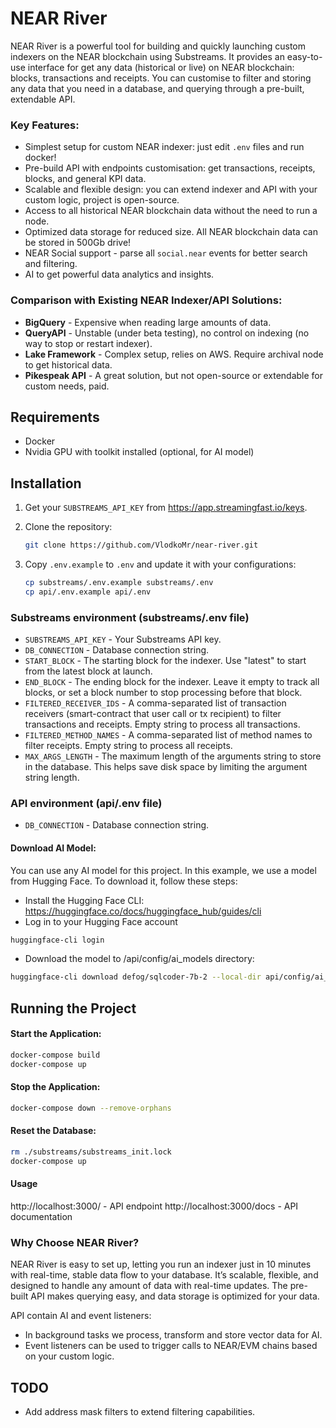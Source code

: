 # NEAR River

NEAR River is a powerful tool for building and quickly launching custom indexers on the NEAR blockchain using Substreams.
It provides an easy-to-use interface for get any data (historical or live) on NEAR blockchain: blocks, transactions and receipts.
You can customise to filter and storing any data that you need in a database, and querying through a pre-built, extendable API.

### Key Features:

- Simplest setup for custom NEAR indexer: just edit `.env` files and run docker!
- Pre-build API with endpoints customisation: get transactions, receipts, blocks, and general KPI data.
- Scalable and flexible design: you can extend indexer and API with your custom logic, project is open-source.
- Access to all historical NEAR blockchain data without the need to run a node.
- Optimized data storage for reduced size. All NEAR blockchain data can be stored in 500Gb drive!
- NEAR Social support - parse all `social.near` events for better search and filtering.
- AI to get powerful data analytics and insights.

### Comparison with Existing NEAR Indexer/API Solutions:

- **BigQuery** - Expensive when reading large amounts of data.
- **QueryAPI** - Unstable (under beta testing), no control on indexing (no way to stop or restart indexer).
- **Lake Framework** - Complex setup, relies on AWS. Require archival node to get historical data.
- **Pikespeak API** - A great solution, but not open-source or extendable for custom needs, paid.

## Requirements

- Docker
- Nvidia GPU with toolkit installed (optional, for AI model)

## Installation

1. Get your `SUBSTREAMS_API_KEY` from https://app.streamingfast.io/keys.

2. Clone the repository:

    ```bash
    git clone https://github.com/VlodkoMr/near-river.git
    ```
3. Copy `.env.example` to `.env` and update it with your configurations:

    ```bash
    cp substreams/.env.example substreams/.env
    cp api/.env.example api/.env
    ```

### Substreams environment (substreams/.env file)

- `SUBSTREAMS_API_KEY` - Your Substreams API key.
- `DB_CONNECTION` - Database connection string.
- `START_BLOCK` - The starting block for the indexer. Use "latest" to start from the latest block at launch.
- `END_BLOCK` - The ending block for the indexer. Leave it empty to track all blocks, or set a block number to stop processing before that block.
- `FILTERED_RECEIVER_IDS` - A comma-separated list of transaction receivers (smart-contract that user call or tx recipient) to filter transactions and receipts.
  Empty string to process all transactions.
- `FILTERED_METHOD_NAMES` - A comma-separated list of method names to filter receipts. Empty string to process all receipts.
- `MAX_ARGS_LENGTH` - The maximum length of the arguments string to store in the database. This helps save disk space by limiting the argument string length.

### API environment (api/.env file)

- `DB_CONNECTION` - Database connection string.

#### Download AI Model:

You can use any AI model for this project. In this example, we use a model from Hugging Face. To download it, follow these steps:

- Install the Hugging Face CLI: https://huggingface.co/docs/huggingface_hub/guides/cli
- Log in to your Hugging Face account

```bash
huggingface-cli login
```

- Download the model to /api/config/ai_models directory:

```bash
huggingface-cli download defog/sqlcoder-7b-2 --local-dir api/config/ai_models/sqlcoder-7b-2
```

## Running the Project

#### Start the Application:

```bash
docker-compose build
docker-compose up
```

#### Stop the Application:

```bash
docker-compose down --remove-orphans
```

#### Reset the Database:

```bash
rm ./substreams/substreams_init.lock
docker-compose up
```

#### Usage

http://localhost:3000/ - API endpoint
http://localhost:3000/docs - API documentation

### Why Choose NEAR River?

NEAR River is easy to set up, letting you run an indexer just in 10 minutes with real-time, stable data flow to your database.
It’s scalable, flexible, and designed to handle any amount of data with real-time updates.
The pre-built API makes querying easy, and data storage is optimized for your data.

API contain AI and event listeners:

- In background tasks we process, transform and store vector data for AI.
- Event listeners can be used to trigger calls to NEAR/EVM chains based on your custom logic.

## TODO

- Add address mask filters to extend filtering capabilities.